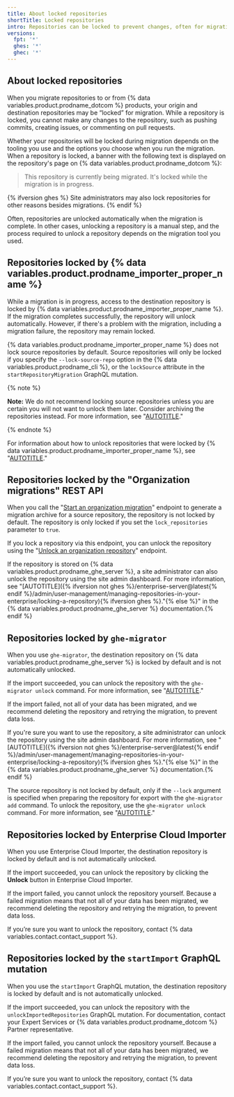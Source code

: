 ```yaml
---
title: About locked repositories
shortTitle: Locked repositories
intro: Repositories can be locked to prevent changes, often for migrations.
versions:
  fpt: '*'
  ghes: '*'
  ghec: '*'
---
```


## About locked repositories

When you migrate repositories to or from {% data variables.product.prodname_dotcom %} products, your origin and destination repositories may be “locked” for migration. While a repository is locked, you cannot make any changes to the repository, such as pushing commits, creating issues, or commenting on pull requests.

Whether your repositories will be locked during migration depends on the tooling you use and the options you choose when you run the migration. When a repository is locked, a banner with the following text is displayed on the repository's page on {% data variables.product.prodname_dotcom %}:

> This repository is currently being migrated. It's locked while the migration is in progress.

{% ifversion ghes %}
Site administrators may also lock repositories for other reasons besides migrations.
{% endif %}

Often, repositories are unlocked automatically when the migration is complete. In other cases, unlocking a repository is a manual step, and the process required to unlock a repository depends on the migration tool you used.

## Repositories locked by {% data variables.product.prodname_importer_proper_name %}

While a migration is in progress, access to the destination repository is locked by {% data variables.product.prodname_importer_proper_name %}. If the migration completes successfully, the repository will unlock automatically. However, if there's a problem with the migration, including a migration failure, the repository may remain locked.

{% data variables.product.prodname_importer_proper_name %} does not lock source repositories by default. Source repositories will only be locked if you specify the `--lock-source-repo` option in the {% data variables.product.prodname_cli %}, or the `lockSource` attribute in the `startRepositoryMigration` GraphQL mutation.

{% note %}

**Note:** We do not recommend locking source repositories unless you are certain you will not want to unlock them later. Consider archiving the repositories instead. For more information, see "[AUTOTITLE](/repositories/archiving-a-github-repository/archiving-repositories)."

{% endnote %}

For information about how to unlock repositories that were locked by {% data variables.product.prodname_importer_proper_name %}, see "[AUTOTITLE](/migrations/using-github-enterprise-importer/completing-your-migration-with-github-enterprise-importer/troubleshooting-your-migration-with-github-enterprise-importer#locked-repositories)."

## Repositories locked by the "Organization migrations" REST API

When you call the "[Start an organization migration](/rest/migrations/orgs#start-an-organization-migration)" endpoint to generate a migration archive for a source repository, the repository is not locked by default. The repository is only locked if you set the `lock_repositories` parameter to `true`.

If you lock a repository via this endpoint, you can unlock the repository using the "[Unlock an organization repository](/rest/migrations/orgs#unlock-an-organization-repository)" endpoint.

If the repository is stored on {% data variables.product.prodname_ghe_server %}, a site administrator can also unlock the repository using the site admin dashboard. For more information, see "[AUTOTITLE]({% ifversion not ghes %}/enterprise-server@latest{% endif %}/admin/user-management/managing-repositories-in-your-enterprise/locking-a-repository){% ifversion ghes %}."{% else %}" in the {% data variables.product.prodname_ghe_server %} documentation.{% endif %}

## Repositories locked by `ghe-migrator`

When you use `ghe-migrator`, the destination repository on {% data variables.product.prodname_ghe_server %} is locked by default and is not automatically unlocked.

If the import succeeded, you can unlock the repository with the `ghe-migrator unlock` command. For more information, see "[AUTOTITLE](/migrations/using-ghe-migrator/migrating-data-to-github-enterprise-server#unlocking-repositories-on-the-target-instance)."

If the import failed, not all of your data has been migrated, and we recommend deleting the repository and retrying the migration, to prevent data loss.

If you're sure you want to use the repository, a site administrator can unlock the repository using the site admin dashboard. For more information, see "[AUTOTITLE]({% ifversion not ghes %}/enterprise-server@latest{% endif %}/admin/user-management/managing-repositories-in-your-enterprise/locking-a-repository){% ifversion ghes %}."{% else %}" in the {% data variables.product.prodname_ghe_server %} documentation.{% endif %}

The source repository is not locked by default, only if the `--lock` argument is specified when preparing the repository for export with the `ghe-migrator add` command. To unlock the repository, use the `ghe-migrator unlock` command. For more information, see "[AUTOTITLE](/migrations/using-ghe-migrator/migrating-data-to-github-enterprise-server#unlocking-repositories-on-the-source)."

## Repositories locked by Enterprise Cloud Importer

When you use Enterprise Cloud Importer, the destination repository is locked by default and is not automatically unlocked.

If the import succeeded, you can unlock the repository by clicking the **Unlock** button in Enterprise Cloud Importer.

If the import failed, you cannot unlock the repository yourself. Because a failed migration means that not all of your data has been migrated, we recommend deleting the repository and retrying the migration, to prevent data loss.

If you’re sure you want to unlock the repository, contact {% data variables.contact.contact_support %}.

## Repositories locked by the `startImport` GraphQL mutation

When you use the `startImport` GraphQL mutation, the destination repository is locked by default and is not automatically unlocked.

If the import succeeded, you can unlock the repository with the `unlockImportedRepositories` GraphQL mutation. For documentation, contact your Expert Services or {% data variables.product.prodname_dotcom %} Partner representative.

If the import failed, you cannot unlock the repository yourself. Because a failed migration means that not all of your data has been migrated, we recommend deleting the repository and retrying the migration, to prevent data loss.

If you’re sure you want to unlock the repository, contact {% data variables.contact.contact_support %}.
